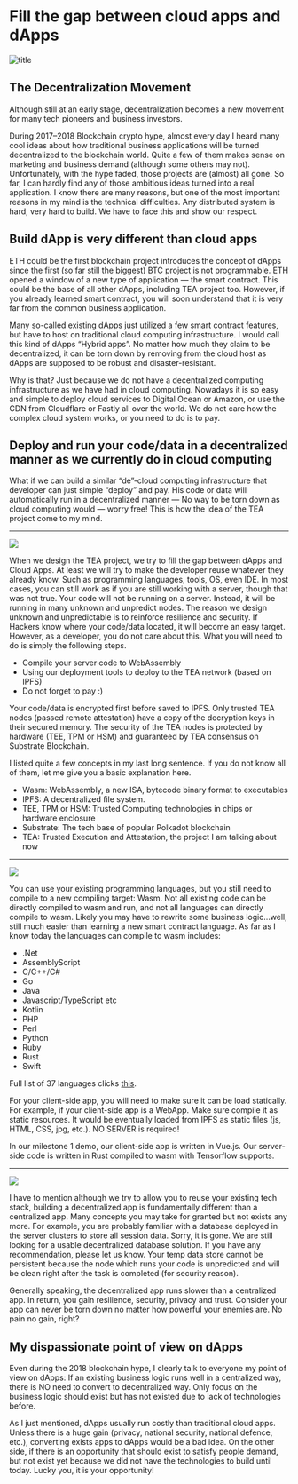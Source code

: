 # Fill the gap between cloud apps and dApps

![title](https://miro.medium.com/max/980/1*AkzywcI13zucwat6AFcYQA.jpeg)

## The Decentralization Movement

Although still at an early stage, decentralization becomes a new movement for many tech pioneers and business investors.

During 2017–2018 Blockchain crypto hype, almost every day I heard many cool ideas about how traditional business applications will be turned decentralized to the blockchain world. Quite a few of them makes sense on marketing and business demand (although some others may not). Unfortunately, with the hype faded, those projects are (almost) all gone. So far, I can hardly find any of those ambitious ideas turned into a real application. I know there are many reasons, but one of the most important reasons in my mind is the technical difficulties. Any distributed system is hard, very hard to build. We have to face this and show our respect.

## Build dApp is very different than cloud apps

ETH could be the first blockchain project introduces the concept of dApps since the first (so far still the biggest) BTC project is not programmable. ETH opened a window of a new type of application — the smart contract. This could be the base of all other dApps, including TEA project too. However, if you already learned smart contract, you will soon understand that it is very far from the common business application.

Many so-called existing dApps just utilized a few smart contract features, but have to host on traditional cloud computing infrastructure. I would call this kind of dApps “Hybrid apps”. No matter how much they claim to be decentralized, it can be torn down by removing from the cloud host as dApps are supposed to be robust and disaster-resistant.

Why is that? Just because we do not have a decentralized computing infrastructure as we have had in cloud computing. Nowadays it is so easy and simple to deploy cloud services to Digital Ocean or Amazon, or use the CDN from Cloudflare or Fastly all over the world. We do not care how the complex cloud system works, or you need to do is to pay.

## Deploy and run your code/data in a decentralized manner as we currently do in cloud computing

What if we can build a similar “de”-cloud computing infrastructure that developer can just simple “deploy” and pay. His code or data will automatically run in a decentralized manner — No way to be torn down as cloud computing would — worry free!
This is how the idea of the TEA project come to my mind.

---

![](https://miro.medium.com/max/980/1*6Ckg5arUUuyM5VeMiFUn3A.jpeg)


When we design the TEA project, we try to fill the gap between dApps and Cloud Apps. At least we will try to make the developer reuse whatever they already know. Such as programming languages, tools, OS, even IDE. In most cases, you can still work as if you are still working with a server, though that was not true. Your code will not be running on a server. Instead, it will be running in many unknown and unpredict nodes. The reason we design unknown and unpredictable is to reinforce resilience and security. If Hackers know where your code/data located, it will become an easy target. However, as a developer, you do not care about this. What you will need to do is simply the following steps.

- Compile your server code to WebAssembly
- Using our deployment tools to deploy to the TEA network (based on IPFS)
- Do not forget to pay :)

Your code/data is encrypted first before saved to IPFS. Only trusted TEA nodes (passed remote attestation) have a copy of the decryption keys in their secured memory. The security of the TEA nodes is protected by hardware (TEE, TPM or HSM) and guaranteed by TEA consensus on Substrate Blockchain.

I listed quite a few concepts in my last long sentence. If you do not know all of them, let me give you a basic explanation here.

- Wasm: WebAssembly, a new ISA, bytecode binary format to executables
- IPFS: A decentralized file system.
- TEE, TPM or HSM: Trusted Computing technologies in chips or hardware enclosure
- Substrate: The tech base of popular Polkadot blockchain
- TEA: Trusted Execution and Attestation, the project I am talking about now

---
![](https://miro.medium.com/max/980/1*NC5GBbXHK8a86w3CClWkuw.jpeg)

You can use your existing programming languages, but you still need to compile to a new compiling target: Wasm. Not all existing code can be directly compiled to wasm and run, and not all languages can directly compile to wasm. Likely you may have to rewrite some business logic…well, still much easier than learning a new smart contract language. As far as I know today the languages can compile to wasm includes:

- .Net
- AssemblyScript
- C/C++/C#
- Go
- Java
- Javascript/TypeScript etc
- Kotlin
- PHP
- Perl
- Python
- Ruby
- Rust
- Swift

Full list of 37 languages clicks [this](https://github.com/appcypher/awesome-wasm-langs).

For your client-side app, you will need to make sure it can be load statically. For example, if your client-side app is a WebApp. Make sure compile it as static resources. It would be eventually loaded from IPFS as static files (js, HTML, CSS, jpg, etc.). NO SERVER is required!


In our milestone 1 demo, our client-side app is written in Vue.js. Our server-side code is written in Rust compiled to wasm with Tensorflow supports.

---
![](https://miro.medium.com/max/980/1*HvLadDuTXS8Ur-8zFXYmZQ.jpeg)

I have to mention although we try to allow you to reuse your existing tech stack, building a decentralized app is fundamentally different than a centralized app. Many concepts you may take for granted but not exists any more. For example, you are probably familiar with a database deployed in the server clusters to store all session data. Sorry, it is gone. We are still looking for a usable decentralized database solution. If you have any recommendation, please let us know. Your temp data store cannot be persistent because the node which runs your code is unpredicted and will be clean right after the task is completed (for security reason).

Generally speaking, the decentralized app runs slower than a centralized app. In return, you gain resilience, security, privacy and trust. Consider your app can never be torn down no matter how powerful your enemies are. No pain no gain, right?

## My dispassionate point of view on dApps

Even during the 2018 blockchain hype, I clearly talk to everyone my point of view on dApps: If an existing business logic runs well in a centralized way, there is NO need to convert to decentralized way. Only focus on the business logic should exist but has not existed due to lack of technologies before.

As I just mentioned, dApps usually run costly than traditional cloud apps. Unless there is a huge gain (privacy, national security, national defence, etc.), converting exists apps to dApps would be a bad idea. On the other side, if there is an opportunity that should exist to satisfy people demand, but not exist yet because we did not have the technologies to build until today. Lucky you, it is your opportunity!




